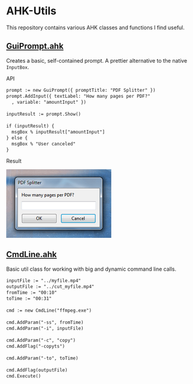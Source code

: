 # AHK-Utils

This repository contains various AHK classes and functions I find useful.

## [GuiPrompt.ahk](Lib/GuiPrompt.ahk)

Creates a basic, self-contained prompt. A prettier alternative to the native `InputBox`.

API

```ahk
prompt := new GuiPrompt({ promptTitle: "PDF Splitter" })
prompt.AddInput({ textLabel: "How many pages per PDF?"
  , variable: "amountInput" })

inputResult := prompt.Show()

if (inputResult) {
  msgBox % inputResult["amountInput"]
} else {
  msgBox % "User canceled"
}
```

Result

![GuiPrompt](Screenshots/GuiPrompt.png)

## [CmdLine.ahk](Lib/CmdLine.ahk)

Basic util class for working with big and dynamic command line calls.

```ahk
inputFile := "../myfile.mp4"
outputFile := "../cut_myfile.mp4"
fromTime := "00:10"
toTime := "00:31"

cmd := new CmdLine("ffmpeg.exe")

cmd.AddParam("-ss", fromTime)
cmd.AddParam("-i", inputFile)

cmd.AddParam("-c", "copy")
cmd.AddFlag("-copyts")

cmd.AddParam("-to", toTime)

cmd.AddFlag(outputFile)
cmd.Execute()
```
